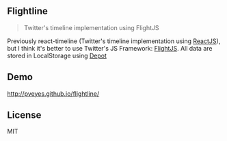 ## Flightline

> Twitter's timeline implementation using FlightJS

Previously react-timeline (Twitter's timeline implementation using [ReactJS](https://github.com/facebook/react)), but I think it's better to use Twitter's JS Framework: [FlightJS](https://github.com/flightjs/flight). All data are stored in LocalStorage using [Depot](https://github.com/mkuklis/depot.js)

## Demo

http://pveyes.github.io/flightline/

## License

MIT
